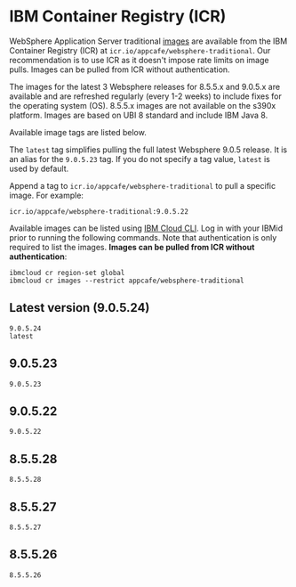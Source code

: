 
# IBM Container Registry (ICR)
WebSphere Application Server traditional [images](https://www.ibm.com/docs/en/was/9.0.5?topic=container-websphere-application-server-images) are available from the IBM Container Registry (ICR) at `icr.io/appcafe/websphere-traditional`. Our recommendation is to use ICR as it doesn't impose rate limits on image pulls. Images can be pulled from ICR without authentication.

The images for the latest 3 Websphere releases for 8.5.5.x and 9.0.5.x are available and are refreshed regularly (every 1-2 weeks) to include fixes for the operating system (OS). 8.5.5.x images are not available on the s390x platform. Images are based on UBI 8 standard and include IBM Java 8.

Available image tags are listed below.

The `latest` tag simplifies pulling the full latest Websphere 9.0.5 release. It is an alias for the `9.0.5.23` tag. If you do not specify a tag value, `latest` is used by default.

Append a tag to `icr.io/appcafe/websphere-traditional` to pull a specific image. For example: 
```
icr.io/appcafe/websphere-traditional:9.0.5.22
```

Available images can be listed using [IBM Cloud CLI](https://cloud.ibm.com/docs/cli?topic=cli-getting-started). Log in with your IBMid prior to running the following commands. Note that authentication is only required to list the images. **Images can be pulled from ICR without authentication**: 
```
ibmcloud cr region-set global 
ibmcloud cr images --restrict appcafe/websphere-traditional
```

## Latest version (9.0.5.24)

```
9.0.5.24
latest
```

## 9.0.5.23

```
9.0.5.23
```

## 9.0.5.22

```
9.0.5.22
```

## 8.5.5.28

```
8.5.5.28
```

## 8.5.5.27

```
8.5.5.27
```

## 8.5.5.26

```
8.5.5.26
```